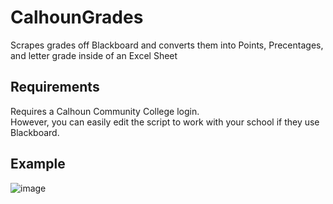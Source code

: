 # CalhounGrades
Scrapes grades off Blackboard and converts them into Points, Precentages, and letter grade inside of an Excel Sheet

## Requirements
Requires a Calhoun Community College login. <br>
However, you can easily edit the script to work with your school if they use Blackboard.

## Example
![image](https://github.com/TinsleyDevers/CalhounGrades/assets/75707609/4e1342f3-7558-4515-a7bc-deac17daeef0)
